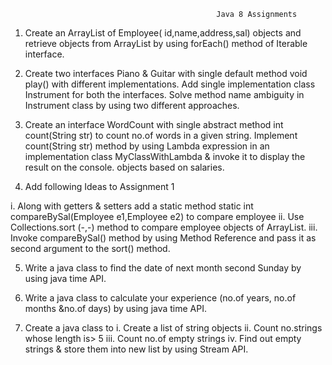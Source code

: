 
                                                  Java 8 Assignments
1.	Create an ArrayList of Employee( id,name,address,sal) objects and retrieve objects from ArrayList by using forEach() method of Iterable interface.

2.	Create two interfaces Piano & Guitar with single default method void play() with different implementations. Add single implementation class Instrument for both the interfaces. Solve method name ambiguity in Instrument class by using two different approaches.

3.	Create an interface WordCount with single abstract method int count(String str) to count no.of words in a given string. Implement count(String str) method by using Lambda expression in an implementation class MyClassWithLambda & invoke it to display the result on the console. objects based on salaries.

4.	Add following Ideas to Assignment 1

i.	Along with getters & setters add a static method static int compareBySal(Employee e1,Employee e2) to compare employee 
ii.	Use Collections.sort (-,-) method to compare employee objects of ArrayList.
iii.	Invoke compareBySal() method by using Method Reference and pass it as second argument to the sort() method.

5.	Write a java class to find the date of next month second Sunday by using java time API.

6.	Write a java class to calculate your experience (no.of years, no.of months &no.of days)  by using java time API.

7.	Create a java class to 
i.	Create a list of string objects
ii.	Count no.strings whose length  is> 5
iii.	Count no.of empty strings
iv.	Find out empty strings & store them into new list by using Stream API.


